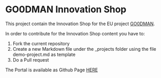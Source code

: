 # GO0DMAN Innovation Shop
This project contain the Innovation Shop for the EU project [GO0DMAN](http://go0dman-project.eu/).

In order to contribute for the Innovation Shop content you have to:
1) Fork the current repository
2) Create a new Markdown file under the _projects folder using the file demo-project.md as template
3) Do a Pull request

The Portal is available as     Github Page  [HERE](https://adoxx-org.github.io/GO0DMAN-Innovation-Shop/)
